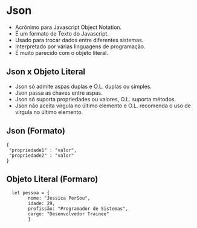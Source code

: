 # Json

- Acrônimo para Javascript Object Notation.
- É um formato de Texto do Javascript.
- Usado para trocar dados entre diferentes sistemas.
- Interpretado por várias linguagens de programação.
- É muito parecido com o objeto literal.


## Json x Objeto Literal

- Json só admite aspas duplas e O.L. duplas ou simples.
- Json passa as chaves entre aspas.
- Json só suporta propriedades ou valores, O.L. suporta métodos.
- Json não aceita vírgula no último elemento e O.L. recomenda o uso de vírgula no último elemento.


## Json (Formato)

    {
     "propriedade1" : "valor",
     "propriedade2" : "valor"
    }

 ## Objeto Literal (Formaro)

      let pessoa = {
            nome: "Jessica PerSou",
            idade: 29,
            profissão: "Programador de Sistemas",
            cargo: "Desenvolvedor Trainee"
            }